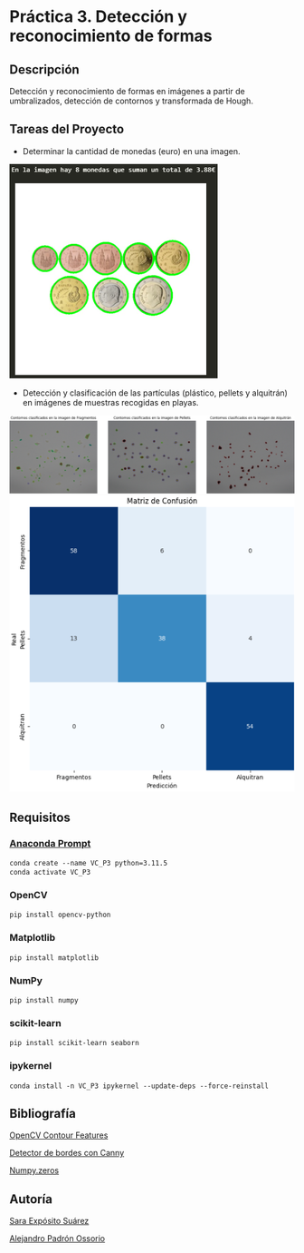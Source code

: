 # Práctica 3. Detección y reconocimiento de formas

## Descripción
Detección y reconocimiento de formas en imágenes a partir de umbralizados, detección de contornos y transformada de Hough.

## Tareas del Proyecto
- Determinar la cantidad de monedas (euro) en una imagen.
  
![Recuento de euros](image-2.png)

- Detección y clasificación de las partículas (plástico, pellets y alquitrán) en imágenes de muestras recogidas en playas.
  
![Clasificación de partículas](image.png)
![Matriz de confusión](image-1.png)


## Requisitos
### [Anaconda Prompt](https://www.anaconda.com/)
```
conda create --name VC_P3 python=3.11.5
conda activate VC_P3
```
### OpenCV
```
pip install opencv-python
```
### Matplotlib
```
pip install matplotlib
```
### NumPy
```
pip install numpy
```
### scikit-learn
```
pip install scikit-learn seaborn
```
### ipykernel
```
conda install -n VC_P3 ipykernel --update-deps --force-reinstall
```

## Bibliografía
[OpenCV Contour Features](https://docs.opencv.org/4.x/dd/d49/tutorial_py_contour_features.html)

[Detector de bordes con Canny](https://programarfacil.com/blog/vision-artificial/detector-de-bordes-canny-opencv/)

[Numpy.zeros](https://numpy.org/doc/2.0/reference/generated/numpy.zeros_like.html)



## Autoría
[Sara Expósito Suárez](https://github.com/SaraE5)

[Alejandro Padrón Ossorio](https://github.com/apadoss)
